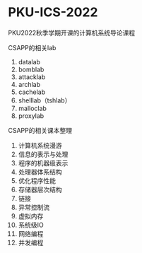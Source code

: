 # PKU-ICS-2022
PKU2022秋季学期开课的计算机系统导论课程

CSAPP的相关lab

1. datalab
2. bomblab
3. attacklab
4. archlab
5. cachelab
6. shelllab（tshlab）
7. malloclab
8. proxylab

CSAPP的相关课本整理

1. 计算机系统漫游
2. 信息的表示与处理
3. 程序的机器级表示
4. 处理器体系结构
5. 优化程序性能
6. 存储器层次结构
7. 链接
8. 异常控制流
9. 虚拟内存
10. 系统级IO
11. 网络编程
12. 并发编程
